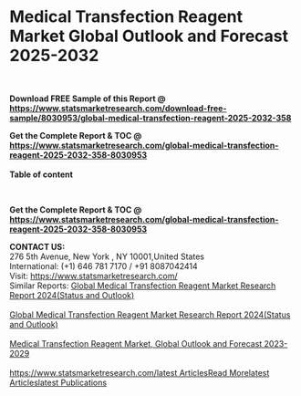 <h1>Medical Transfection Reagent Market Global Outlook and Forecast 2025-2032</h1><br/><p><strong>Download FREE Sample of this Report @ <a href="https://www.statsmarketresearch.com/download-free-sample/8030953/global-medical-transfection-reagent-2025-2032-358">https://www.statsmarketresearch.com/download-free-sample/8030953/global-medical-transfection-reagent-2025-2032-358</a></strong></p><div><b>Get the Complete Report & TOC @ <a href="https://www.statsmarketresearch.com/global-medical-transfection-reagent-2025-2032-358-8030953">https://www.statsmarketresearch.com/global-medical-transfection-reagent-2025-2032-358-8030953</a></b></div><br><b>Table of content</b><p><br><div><b>Get the Complete Report & TOC @ <a href="https://www.statsmarketresearch.com/global-medical-transfection-reagent-2025-2032-358-8030953">https://www.statsmarketresearch.com/global-medical-transfection-reagent-2025-2032-358-8030953</a></b></div></p> <b>CONTACT US:</b><br>276 5th Avenue, New York , NY 10001,United States<br>International: (+1) 646 781 7170 / +91 8087042414<br>Visit: <a href="https://www.statsmarketresearch.com/">https://www.statsmarketresearch.com/</a><br>Similar Reports: <a href="https://www.statsmarketresearch.com/global-medical-transfection-reagent-2025-2032-358-8030953">Global Medical Transfection Reagent Market Research Report 2024(Status and Outlook)</a><br/><br/><a href="https://www.statsmarketresearch.com/global-medical-transfection-reagent-2025-2032-358-8030953">Global Medical Transfection Reagent Market Research Report 2024(Status and Outlook)</a><br/><br/><a href="https://www.statsmarketresearch.com/global-medical-transfection-reagent-2025-2032-358-8030953">Medical Transfection Reagent Market, Global Outlook and Forecast 2023-2029</a><br/><br/><a href="https://gyeongbokgung.com">https://www.statsmarketresearch.com/</a><a href="https://hallyeomaritime.com">latest Articles</a><a href="https://jingwansa.com">Read More</a><a href=https://nguoiviet.jp/">latest Articles</a><a href="https://www.intelmarketresearch.com/">latest Publications</a>